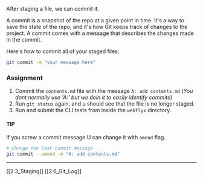 After staging a file, we can commit it.

A commit is a snapshot of the repo at a given point in time. 
It's a way to save the state of the repo, 
and it's how Git keeps track of changes to the project.
A commit comes with a message that describes the changes made in the commit. 

Here's how to commit all of your staged files: 
``` bash
git commit -m "your message here"
```

### Assignment

1. Commit the ```contents.md``` file with the message ```A: add contents.md``` 
(*You dont normally use 'A:' but we doin it to easily identify commits*)
2. Run ```git status``` again, and u should see that the file is no longer staged. 
3. Run and submit the CLI tests from inside the ```webflyx``` directory. 

#### TIP 
If you screw a commit message
U can change it with ```amend``` flag. 
``` bash
# Change the last commit message
git commit --amend -m "A: add contents.md"
```

---
[[2.3_Staging]]
[[2.6_Git_Log]]